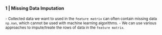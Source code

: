 
#### 1 | Missing Data Imputation

<sub>
- Collected data we want to used in the <code>feature matrix</code> can often contain missing data <code>np.nan</code>, which cannot be used with machine learning algorithms.
- We can use various approaches to impute/treate the rows of data in the <code>feature matrix</code>.
